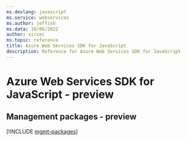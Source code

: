 ```yaml
---
ms.devlang: javascript
ms.service: webservices
ms.author: jeffish
ms.data: 10/06/2022
author: xirzec
ms.topic: reference
title: Azure Web Services SDK for JavaScript
description: Reference for Azure Web Services SDK for JavaScript
---
```

# Azure Web Services SDK for JavaScript - preview

## Management packages - preview
[!INCLUDE [mgmt-packages](web-services-mgmt-index.md)]
